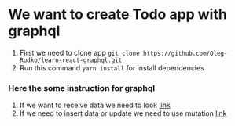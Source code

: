 # We want to create Todo app with graphql
1. First we need to clone app `git clone https://github.com/Oleg-Rudko/learn-react-graphql.git`
2. Run this command `yarn install` for install dependencies

### Here the some instruction for graphql 
  1. If we want to receive data we need to look [link](https://www.apollographql.com/docs/react/data/queries/)
  2. If we need to insert data or update we need to use mutation [link](https://www.apollographql.com/docs/react/data/mutations/)
